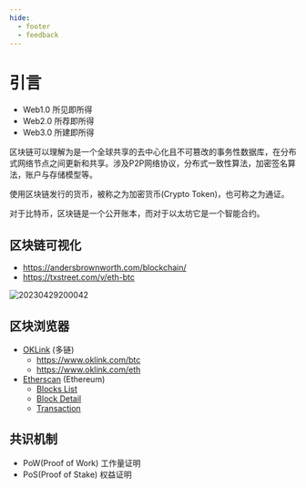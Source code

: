 ```yaml
---
hide:
  - footer
  - feedback
---
```

# 引言

- Web1.0 所见即所得
- Web2.0 所荐即所得
- Web3.0 所建即所得

区块链可以理解为是一个全球共享的去中心化且不可篡改的事务性数据库，在分布式网络节点之间更新和共享。涉及P2P网络协议，分布式一致性算法，加密签名算法，账户与存储模型等。

使用区块链发行的货币，被称之为加密货币(Crypto Token)，也可称之为通证。

对于比特币，区块链是一个公开账本，而对于以太坊它是一个智能合约。

## 区块链可视化

- <https://andersbrownworth.com/blockchain/>
- <https://txstreet.com/v/eth-btc>

![20230429200042](http://image.zuoright.com/20230429200042.png)

## 区块浏览器

- [OKLink](https://www.oklink.com/all-chain) (多链)
  - <https://www.oklink.com/btc>
  - <https://www.oklink.com/eth>
- [Etherscan](https://etherscan.io/) (Ethereum)
  - [Blocks List](https://info.etherscan.com/exploring-block-page/)
  - [Block Detail](https://info.etherscan.com/exploring-block-details-page/)
  - [Transaction](https://info.etherscan.com/understanding-an-ethereum-transaction/)

## 共识机制

- PoW(Proof of Work) 工作量证明
- PoS(Proof of Stake) 权益证明
